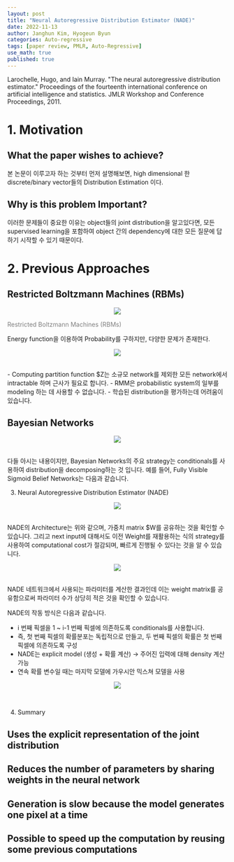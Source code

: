 ```yaml
---
layout: post
title: "Neural Autoregressive Distribution Estimator (NADE)"
date: 2022-11-13
author: Janghun Kim, Hyogeun Byun
categories: Auto-regressive
tags: [paper review, PMLR, Auto-Regressive]
use_math: true
published: true
---
```


Larochelle, Hugo, and Iain Murray. "The neural autoregressive distribution estimator." Proceedings of the fourteenth international conference on artificial intelligence and statistics. JMLR Workshop and Conference Proceedings, 2011.

# 1. Motivation
## What the paper wishes to achieve?
 본 논문이 이루고자 하는 것부터 먼저 설명해보면, high dimensional 한 discrete/binary vector들의 Distribution Estimation 이다. 

## Why is this problem Important?
 이러한 문제들이 중요한 이유는 object들의 joint distribution을 알고있다면, 모든 supervised learning을 포함하여 object 간의 dependency에 대한 모든 질문에 답하기 시작할 수 있기 때문이다.

# 2. Previous Approaches
## Restricted Boltzmann Machines (RBMs)

<p align="center"><img src="/NADE_img/rbms.png"></p>
<span style="color:#808080">Restricted Boltzmann Machines (RBMs)</span> 
<br>

Energy function을 이용하여 Probability를 구하지만, 다양한 문제가 존재한다. 
<p align="center"><img src="/NADE_img/rbms2.png"></p>
<br>
- Computing partition function $Z는 소규모 network를 제외한 모든 network에서 intractable 하며 근사가 필요로 합니다.
- RMM은 probabilistic system의 일부를 modeling 하는 데 사용할 수 없습니다.
- 학습된 distribution을 평가하는데 어려움이 있습니다.

## Bayesian Networks
<p align="center"><img src="/NADE_img/bayesian.png"></p>
<br>
다들 아시는 내용이지만, Bayesian Networks의 주요 strategy는 conditionals를 사용하여 distribution을 decomposing하는 것 입니다. 예를 들어, Fully Visible Sigmoid Belief Networks는 다음과 같습니다.

3. Neural Autoregressive Distribution Estimator (NADE)
<p align="center"><img src="/NADE_img/nade1.png"></p>
<br>
NADE의 Architecture는 위와 같으며, 가중치 matrix $W를 공유하는 것을 확인할 수 있습니다. 그리고 next input에 대해서도 이전 Weight를 재활용하는 식의 strategy를 사용하여 computational cost가 절감되며, 빠르게 진행될 수 있다는 것을 알 수 있습니다.

<p align="center"><img src="/NADE_img/nade2.png"></p>
<br>
NADE 네트워크에서 사용되는 파라미터를 계산한 결과인데 이는 weight matrix를 공유함으로써 파라미터 수가 상당히 적은 것을 확인할 수 있습니다.

NADE의 작동 방식은 다음과 같습니다.
- i 번째 픽셀을 1 ~ i-1 번째 픽셀에 의존하도록 conditionals를 사용합니다.
- 즉, 첫 번째 픽셀의 확률분포는 독립적으로 만들고, 두 번째 픽셀의 확률은 첫 번째 픽셀에 의존하도록 구성
- NADE는 explicit model (생성 + 확률 계산) -> 주어진 입력에 대해 density 계산 가능
- 연속 확률 변수일 때는 마지막 모델에 가우시안 믹스쳐 모델을 사용

<p align="center"><img src="/NADE_img/code.png"></p>
<br>

4. Summary

## Uses the explicit representation of the joint distribution 

## Reduces the number of parameters by sharing weights in the neural network

## Generation is slow because the model generates one pixel at a time

## Possible to speed up the computation by reusing some previous computations

